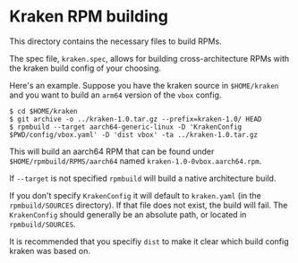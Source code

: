 # Kraken RPM building

This directory contains the necessary files to build RPMs.

The spec file, `kraken.spec`, allows for building cross-architecture RPMs with the kraken build config of your choosing.

Here's an example.  Suppose you have the kraken source in `$HOME/kraken` and you want to build an `arm64` version of the `vbox` config.

```console
$ cd $HOME/kraken
$ git archive -o ../kraken-1.0.tar.gz --prefix=kraken-1.0/ HEAD
$ rpmbuild --target aarch64-generic-linux -D 'KrakenConfig $PWD/config/vbox.yaml' -D 'dist vbox' -ta ../kraken-1.0.tar.gz
```

This will build an aarch64 RPM that can be found under `$HOME/rpmbuild/RPMS/aarch64` named `kraken-1.0-0vbox.aarch64.rpm`.

If `--target` is not specified `rpmbuild` will build a native architecture build.

If you don't specify `KrakenConfig` it will default to `kraken.yaml` (in the `rpmbuild/SOURCES` directory).  If that file does not exist, the build will fail.  The `KrakenConfig` should generally be an absolute path, or located in `rpmbuild/SOURCES`.

It is recommended that you specifiy `dist` to make it clear which build config kraken was based on.
